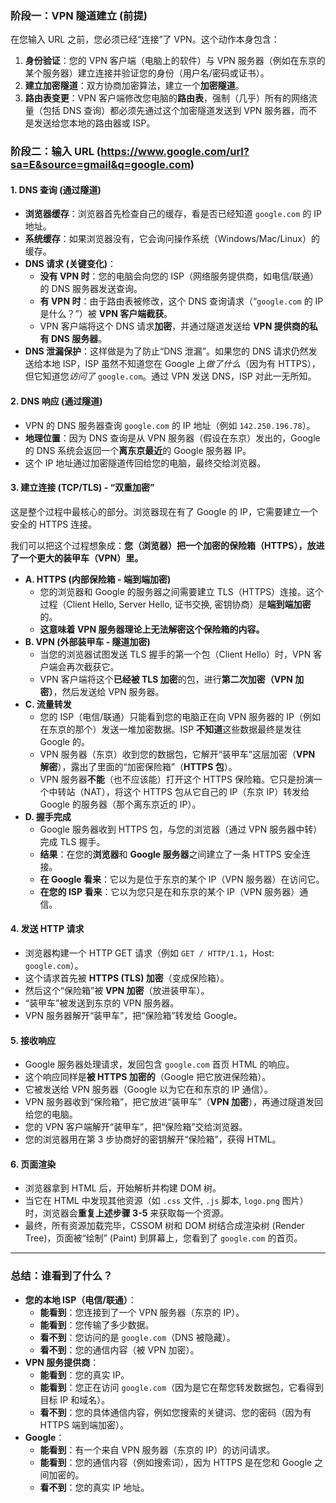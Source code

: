 

### 阶段一：VPN 隧道建立 (前提)

在您输入 URL 之前，您必须已经“连接”了 VPN。这个动作本身包含：

1. **身份验证**：您的 VPN 客户端（电脑上的软件）与 VPN 服务器（例如在东京的某个服务器）建立连接并验证您的身份（用户名/密码或证书）。
2. **建立加密隧道**：双方协商加密算法，建立一个**加密隧道**。
3. **路由表变更**：VPN 客户端修改您电脑的**路由表**，强制（几乎）所有的网络流量（包括 DNS 查询）都必须先通过这个加密隧道发送到 VPN 服务器，而不是发送给您本地的路由器或 ISP。



### 阶段二：输入 URL (https://www.google.com/url?sa=E&source=gmail&q=google.com)

#### 1. DNS 查询 (通过隧道)

- **浏览器缓存**：浏览器首先检查自己的缓存，看是否已经知道 `google.com` 的 IP 地址。
- **系统缓存**：如果浏览器没有，它会询问操作系统（Windows/Mac/Linux）的缓存。
- **DNS 请求 (关键变化)**：
  - **没有 VPN 时**：您的电脑会向您的 ISP（网络服务提供商，如电信/联通）的 DNS 服务器发送查询。
  - **有 VPN 时**：由于路由表被修改，这个 DNS 查询请求（“`google.com` 的 IP 是什么？”）被 **VPN 客户端截获**。
  - VPN 客户端将这个 DNS 请求**加密**，并通过隧道发送给 **VPN 提供商的私有 DNS 服务器**。
- **DNS 泄漏保护**：这样做是为了防止“DNS 泄漏”。如果您的 DNS 请求仍然发送给本地 ISP，ISP 虽然不知道您在 Google 上*做了什么*（因为有 HTTPS），但它知道您*访问了* `google.com`。通过 VPN 发送 DNS，ISP 对此一无所知。



#### 2. DNS 响应 (通过隧道)

- VPN 的 DNS 服务器查询 `google.com` 的 IP 地址（例如 `142.250.196.78`）。
- **地理位置**：因为 DNS 查询是从 VPN 服务器（假设在东京）发出的，Google 的 DNS 系统会返回一个**离东京最近**的 Google 服务器 IP。
- 这个 IP 地址通过加密隧道传回给您的电脑，最终交给浏览器。



#### 3. 建立连接 (TCP/TLS) - “双重加密”

这是整个过程中最核心的部分。浏览器现在有了 Google 的 IP，它需要建立一个安全的 HTTPS 连接。

我们可以把这个过程想象成：**您（浏览器）把一个加密的保险箱（HTTPS），放进了一个更大的装甲车（VPN）里。**

- **A. HTTPS (内部保险箱 - 端到端加密)**
  - 您的浏览器和 Google 的服务器之间需要建立 TLS（HTTPS）连接。这个过程（Client Hello, Server Hello, 证书交换, 密钥协商）是**端到端加密**的。
  - **这意味着 VPN 服务器理论上无法解密这个保险箱的内容。**
- **B. VPN (外部装甲车 - 隧道加密)**
  - 当您的浏览器试图发送 TLS 握手的第一个包（Client Hello）时，VPN 客户端会再次截获它。
  - VPN 客户端将这个**已经被 TLS 加密**的包，进行**第二次加密（VPN 加密）**，然后发送给 VPN 服务器。
- **C. 流量转发**
  - 您的 ISP（电信/联通）只能看到您的电脑正在向 VPN 服务器的 IP（例如在东京的那个）发送一堆加密数据。ISP **不知道**这些数据最终是发往 Google 的。
  - VPN 服务器（东京）收到您的数据包，它解开“装甲车”这层加密（**VPN 解密**），露出了里面的“加密保险箱”（**HTTPS 包**）。
  - VPN 服务器**不能**（也不应该能）打开这个 HTTPS 保险箱。它只是扮演一个中转站（NAT），将这个 HTTPS 包从它自己的 IP（东京 IP）转发给 Google 的服务器（那个离东京近的 IP）。
- **D. 握手完成**
  - Google 服务器收到 HTTPS 包，与您的浏览器（通过 VPN 服务器中转）完成 TLS 握手。
  - **结果**：在您的**浏览器**和 **Google 服务器**之间建立了一条 HTTPS 安全连接。
  - **在 Google 看来**：它以为是位于东京的某个 IP（VPN 服务器）在访问它。
  - **在您的 ISP 看来**：它以为您只是在和东京的某个 IP（VPN 服务器）通信。



#### 4. 发送 HTTP 请求

- 浏览器构建一个 HTTP GET 请求（例如 `GET / HTTP/1.1`，Host: `google.com`）。
- 这个请求首先被 **HTTPS (TLS) 加密**（变成保险箱）。
- 然后这个“保险箱”被 **VPN 加密**（放进装甲车）。
- “装甲车”被发送到东京的 VPN 服务器。
- VPN 服务器解开“装甲车”，把“保险箱”转发给 Google。



#### 5. 接收响应

- Google 服务器处理请求，发回包含 `google.com` 首页 HTML 的响应。
- 这个响应同样是**被 HTTPS 加密的**（Google 把它放进保险箱）。
- 它被发送给 VPN 服务器（Google 以为它在和东京的 IP 通信）。
- VPN 服务器收到“保险箱”，把它放进“装甲车”（**VPN 加密**），再通过隧道发回给您的电脑。
- 您的 VPN 客户端解开“装甲车”，把“保险箱”交给浏览器。
- 您的浏览器用在第 3 步协商好的密钥解开“保险箱”，获得 HTML。



#### 6. 页面渲染

- 浏览器拿到 HTML 后，开始解析并构建 DOM 树。
- 当它在 HTML 中发现其他资源（如 `.css` 文件, `.js` 脚本, `logo.png` 图片）时，浏览器会**重复上述步骤 3-5** 来获取每一个资源。
- 最终，所有资源加载完毕，CSSOM 树和 DOM 树结合成渲染树 (Render Tree)，页面被“绘制” (Paint) 到屏幕上，您看到了 `google.com` 的首页。

------



### 总结：谁看到了什么？

- **您的本地 ISP（电信/联通）**：
  - **能看到**：您连接到了一个 VPN 服务器（东京的 IP）。
  - **能看到**：您传输了多少数据。
  - **看不到**：您访问的是 `google.com`（DNS 被隐藏）。
  - **看不到**：您的通信内容（被 VPN 加密）。
- **VPN 服务提供商**：
  - **能看到**：您的真实 IP。
  - **能看到**：您正在访问 `google.com`（因为是它在帮您转发数据包，它看得到目标 IP 和域名）。
  - **看不到**：您的具体通信内容，例如您搜索的关键词、您的密码（因为有 HTTPS 端到端加密）。
- **Google**：
  - **能看到**：有一个来自 VPN 服务器（东京的 IP）的访问请求。
  - **能看到**：您的通信内容（例如搜索词），因为 HTTPS 是在您和 Google 之间加密的。
  - **看不到**：您的真实 IP 地址。